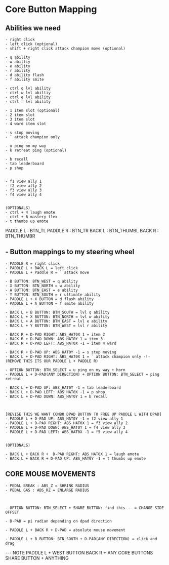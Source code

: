 # Core Button Mapping

## Abilities we need
    - right click
    - left click (optional)
    - shift + right click attack champion move (optional)

    - q ability 
    - w abiltiy
    - e ability 
    - r ability
    - d ability flash
    - f ability smite

    - ctrl q lvl ability 
    - ctrl w lvl abiltiy
    - ctrl e lvl ability 
    - ctrl r lvl ability

    - 1 item slot (optional)
    - 2 item slot
    - 3 item slot
    - 4 ward item slot

    - s stop moving
    - ` attack champion only

    - u ping on my way
    - k retreat ping (optional)

    - b recall
    - tab leaderboard
    - p shop


    - f1 view ally 1
    - f2 view ally 2 
    - f3 view ally 3 
    - f4 view ally 4


    (OPTIONALS)
    - ctrl + 4 laugh emote
    - ctrl + 6 mastery flex
    - t thumbs up emote

PADDLE L : BTN_TL
PADDLE R : BTN_TR
BACK L : BTN_THUMBL
BACK R : BTN_THUMBR

## - Button mappings to my steering wheel 
    - PADDLE R = right click 
    - PADDLE L + BACK L = left click 
    - PADDLE L + Paddle R = ` attack move 

    - B BUTTON: BTN_WEST = q ability 
    - X BUTTON: BTN_NORTH = w ability 
    - A BUTTON: BTN_EAST = e ability 
    - Y BUTTON: BTN_SOUTH = r ultimate ability 
    - PADDLE L + X BUTTON = d flash ability 
    - PADDLE L + A BUTTON = f smite ability 

    - BACK L + B BUTTON: BTN_SOUTH = lvl q ability 
    - BACK L + X BUTTON: BTN_NORTH = lvl w ability 
    - BACK L + A BUTTON: BTN_EAST = lvl e ability 
    - BACK L + Y BUTTON: BTN_WEST = lvl r ability 

    - BACK R + D-PAD RIGHT: ABS_HAT0X 1 = item 2 
    - BACK R + D-PAD DOWN: ABS_HAT0Y 1 = item 3 
    - BACK R + D-PAD LEFT: ABS_HAT0X -1 = item 4 ward 

    - BACK R + D-PAD UP: ABS_HAT0Y -1 = s stop moving 
    - BACK L + D-PAD RIGHT: ABS_HAT0X 1 = ` attack champion only -!-(REMOVE THIS ITS OUR PADDLE L + PADDLE R)

    - OPTION BUTTON: BTN_SELECT = u ping on my way + horn 
    - PADDLE L + D-PAD(ANY DIRECTION) + OPTION BUTTON: BTN_SELECT = ping retreat 

    - BACK L + D-PAD UP: ABS_HAT0Y -1 = tab leaderboard 
    - BACK L + D-PAD LEFT: ABS_HAT0X -1 = p shop 
    - BACK L + D-PAD DOWN: ABS_HAT0Y 1 = b recall 


    
    [REVISE THIS WE WANT COMBO DPAD BUTTON TO FREE UP PADDLE L WITH DPAD]
    - PADDLE L + D-PAD UP: ABS_HAT0Y -1 = f2 view ally 1 
    - PADDLE L + D-PAD RIGHT: ABS_HAT0X 1 = f3 view ally 2 
    - PADDLE L + D-PAD DOWN: ABS_HAT0Y 1 = f4 view ally 3 
    - PADDLE L + D-PAD LEFT: ABS_HAT0X -1 = f5 view ally 4 


    (OPTIONALS)

    - BACK L + BACK R +  D-PAD RIGHT: ABS_HAT0X 1 = laugh emote 
    - BACK L + BACK R + D-PAD UP: ABS_HAT0Y -1 = t thumbs up emote 

## CORE MOUSE MOVEMENTS
    - PEDAL BREAK : ABS_Z = SHRINK RADIUS 
    - PEDAL GAS : ABS_RZ = ENLARGE RADIUS 



    - OPTION BUTTON: BTN_SELECT + SHARE BUTTON: find this--- = CHANGE SIDE OFFSET

    - D-PAD = pi radian depending on dpad direction

    - PADDLE L + BACK R + D-PAD = absolute mouse movement

    - PADDLE L + B BUTTON: BTN_SOUTH + D-PAD(ANY DIRECTION) = click and drag



--- NOTE 
PADDLE L + WEST BUTTON
BACK R + ANY CORE BUTTONS
SHARE BUTTON + ANYTHING 